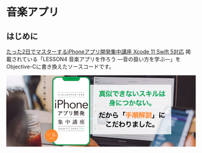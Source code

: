 # 音楽アプリ

## はじめに
[たった2日でマスターするiPhoneアプリ開発集中講座 Xcode 11 Swift 5対応](https://amzn.to/341impH) 掲載されている「LESSON4 音楽アプリを作ろう ―音の扱い方を学ぶ―」をObjective-Cに書き換えたソースコードです。

<img src="./image/bookcover.jpg">
